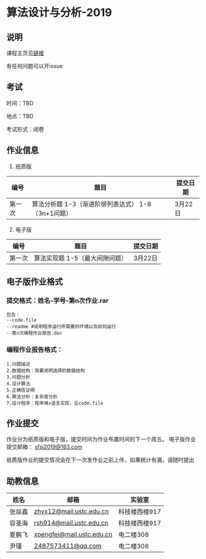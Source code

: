 # 算法设计与分析-2019

## 说明

课程主页见[链接](http://vim.ustc.edu.cn/?product=algorithm)

有任何问题可以开issue

## 考试
时间：TBD

地点：TBD

考试形式：闭卷


## 作业信息
1. 纸质版

| 编号   | 题目                              | 提交日期  |
| ---- | ------------------------------- | ----- |
| 第一次  | 算法分析题 1-3（渐进阶排列表达式） 1-8（3n+1问题） | 3月22日 |


2. 电子版


| 编号   | 题目                | 提交日期  |
| ---- | ----------------- | ----- |
| 第一次  | 算法实现题 1-5（最大间隙问题） | 3月22日 |



## 电子版作业格式


### 提交格式：姓名-学号-第n次作业.rar

	包含：
	--code.file
	--readme #说明程序运行所需要的环境以及如何运行
	--第n次编程作业报告.doc
	

### 编程作业报告格式：

	1.问题描述
	2.数据结构：简要说明选择的数据结构
	3.问题分析
	4.设计算法
	5.正确性证明
	6.算法分析：复杂度分析
	7.设计程序：程序用x语言实现，见code.file

## 作业提交

作业分为纸质版和电子版，提交时间为作业布置时间的下一个周五。
电子版作业提交邮箱：  sfsj2019@163.com

纸质版作业的提交情况会在下一次发作业之前上传，如果统计有漏，请随时提出

## 助教信息
 | 姓名 | 邮箱 | 实验室|
 |--|--|--|
 | 张燚鑫 | zhyx12@mail.ustc.edu.cn | 科技楼西楼917
 | 容圣海| rsh914@mail.ustc.edu.cn | 科技楼西楼917
 | 夏鹏飞| xpengfei@mail.ustc.edu.cn | 电二楼308
 | 尹瑾 | 2487573411@qq.com | 电二楼308


